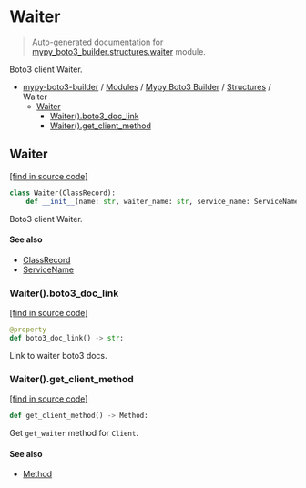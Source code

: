 # Waiter

> Auto-generated documentation for [mypy_boto3_builder.structures.waiter](https://github.com/vemel/mypy_boto3_builder/blob/main/mypy_boto3_builder/structures/waiter.py) module.

Boto3 client Waiter.

- [mypy-boto3-builder](../../README.md#mypy_boto3_builder) / [Modules](../../MODULES.md#mypy-boto3-builder-modules) / [Mypy Boto3 Builder](../index.md#mypy-boto3-builder) / [Structures](index.md#structures) / Waiter
    - [Waiter](#waiter)
        - [Waiter().boto3_doc_link](#waiterboto3_doc_link)
        - [Waiter().get_client_method](#waiterget_client_method)

## Waiter

[[find in source code]](https://github.com/vemel/mypy_boto3_builder/blob/main/mypy_boto3_builder/structures/waiter.py#L18)

```python
class Waiter(ClassRecord):
    def __init__(name: str, waiter_name: str, service_name: ServiceName):
```

Boto3 client Waiter.

#### See also

- [ClassRecord](class_record.md#classrecord)
- [ServiceName](../service_name.md#servicename)

### Waiter().boto3_doc_link

[[find in source code]](https://github.com/vemel/mypy_boto3_builder/blob/main/mypy_boto3_builder/structures/waiter.py#L36)

```python
@property
def boto3_doc_link() -> str:
```

Link to waiter boto3 docs.

### Waiter().get_client_method

[[find in source code]](https://github.com/vemel/mypy_boto3_builder/blob/main/mypy_boto3_builder/structures/waiter.py#L43)

```python
def get_client_method() -> Method:
```

Get `get_waiter` method for `Client`.

#### See also

- [Method](method.md#method)
